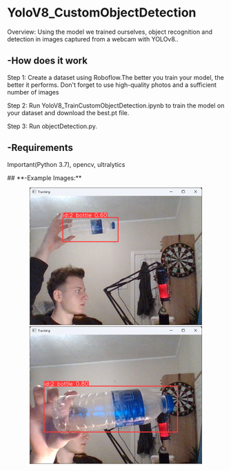 <h1>YoloV8_CustomObjectDetection</h1>

<p>Overview: Using the model we trained ourselves, object recognition and detection in images captured from a webcam with YOLOv8..</p>

## **-How does it work**
<p>Step 1: Create a dataset using Roboflow.The better you train your model, the better it performs. Don't forget to use high-quality photos and a sufficient number of images</p>
<p>Step 2: Run YoloV8_TrainCustomObjectDetection.ipynb to train the model on your dataset and download the best.pt file.</p>
<p>Step 3: Run objectDetection.py.</p>

## **-Requirements**
<p>Important(Python 3.7), opencv, ultralytics</p>
## **-Example Images:**
<p align="center">
  <img src="https://github.com/olcaykoyuturk/YoloV8_CustomObjectDetection/blob/main/img/Screenshot%202023-12-27%20170412.png?raw=true" alt="Upload Step 1" width="400">
  <img src="https://github.com/olcaykoyuturk/YoloV8_CustomObjectDetection/blob/main/img/Screenshot%202023-12-27%20170340.png?raw=true" alt="Upload Step 2" width="400">
</p>

